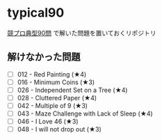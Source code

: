 # typical90

[競プロ典型90問](https://atcoder.jp/contests/typical90?lang=ja) で解いた問題を置いておくリポジトリ

## 解けなかった問題
- [ ] 012 - Red Painting (★4)
- [ ] 016 - Minimum Coins (★3)
- [ ] 026 - Independent Set on a Tree (★4)
- [ ] 028 - Cluttered Paper (★4)
- [ ] 042 - Multiple of 9 (★3)
- [ ] 043 - Maze Challenge with Lack of Sleep (★4)
- [ ] 046 - I Love 46 (★3)
- [ ] 048 - I will not drop out (★3)

